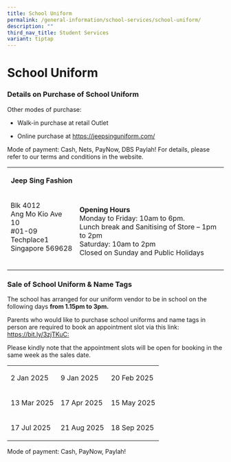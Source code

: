 ```yaml
---
title: School Uniform
permalink: /general-information/school-services/school-uniform/
description: ""
third_nav_title: Student Services
variant: tiptap
---
```

<h1><strong>School Uniform</strong></h1>
<h3>Details on Purchase of School Uniform</h3>
<p>Other modes of purchase:</p>
<ul data-tight="true" class="tight">
<li>
<p>Walk-in purchase at retail Outlet&nbsp;</p>
</li>
<li>
<p>Online purchase at&nbsp;<a href="https://jeepsinguniform.com/" rel="noopener noreferrer nofollow" target="_blank">https://jeepsinguniform.com/</a>
</p>
</li>
</ul>
<p>Mode of payment: Cash, Nets, PayNow, DBS Paylah! <a href="https://bit.ly/JSFSUPPORT" rel="noopener noreferrer nofollow" target="_blank"> </a>For details, please refer to our
terms and conditions in the website.</p>
<table style="minWidth: 50px">
<colgroup>
<col>
<col>
</colgroup>
<tbody>
<tr>
<th rowspan="1" colspan="1">
<p>Jeep Sing Fashion</p>
</th>
<th rowspan="1" colspan="1">
<p></p>
</th>
</tr>
<tr>
<td rowspan="1" colspan="1">
<p>Blk 4012
<br>Ang Mo Kio Ave 10
<br>#01-09 Techplace1
<br>Singapore 569628
<br>
<br>
</p>
</td>
<td rowspan="1" colspan="1">
<p><strong>Opening Hours</strong>
<br>Monday to Friday: 10am to 6pm.
<br>Lunch break and Sanitising of Store – 1pm to 2pm
<br>Saturday: 10am to 2pm
<br>Closed on Sunday and Public Holidays</p>
</td>
</tr>
</tbody>
</table>
<h3>Sale of School&nbsp;Uniform &amp; Name Tags</h3>
<p>The school has arranged for our uniform vendor to be in school on the
following days&nbsp;<strong>from 1.15pm to 3pm. </strong>
</p>
<p>Parents who would like to purchase school uniforms and name tags in person
are required to book an appointment slot via this link:&nbsp; <a href="https://bit.ly/3zjTKuC" rel="noopener noreferrer nofollow" target="_blank">https://bit.ly/3zjTKuC: </a>
</p>
<p>Please kindly note that the appointment slots will be open for booking
in the same week as the sales date.</p>
<p></p>
<table style="minWidth: 75px">
<colgroup>
<col>
<col>
<col>
</colgroup>
<tbody>
<tr>
<td rowspan="1" colspan="1">
<p>2 Jan 2025</p>
</td>
<td rowspan="1" colspan="1">
<p>9 Jan 2025</p>
</td>
<td rowspan="1" colspan="1">
<p>20 Feb 2025</p>
</td>
</tr>
<tr>
<td rowspan="1" colspan="1">
<p>13 Mar 2025</p>
</td>
<td rowspan="1" colspan="1">
<p>17 Apr 2025</p>
</td>
<td rowspan="1" colspan="1">
<p>15 May 2025</p>
</td>
</tr>
<tr>
<td rowspan="1" colspan="1">
<p>17 Jul 2025</p>
</td>
<td rowspan="1" colspan="1">
<p>21 Aug 2025</p>
</td>
<td rowspan="1" colspan="1">
<p>18 Sep 2025</p>
</td>
</tr>
</tbody>
</table>
<p>Mode of payment: Cash, PayNow, Paylah!</p>